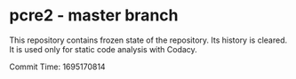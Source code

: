 # pcre2 - master branch

This repository contains frozen state of the repository.
Its history is cleared. It is used only for static code
analysis with Codacy.

Commit Time: 1695170814